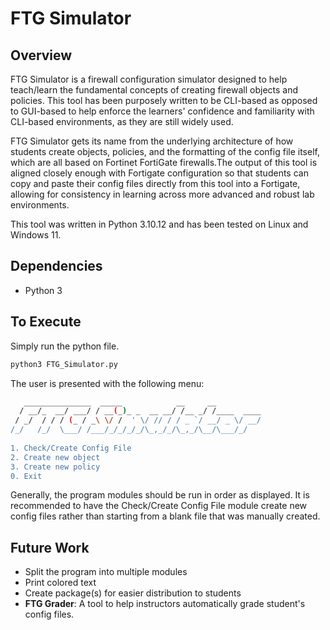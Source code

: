# FTG Simulator

## Overview
FTG Simulator is a firewall configuration simulator designed to help teach/learn the fundamental concepts of creating firewall objects and policies. This tool has been purposely written to be CLI-based as opposed to GUI-based to help enforce the learners' confidence and familiarity with CLI-based environments, as they are still widely used. 

FTG Simulator gets its name from the underlying architecture of how students create objects, policies, and the formatting of the config file itself, which are all based on Fortinet FortiGate firewalls.The output of this tool is aligned closely enough with Fortigate configuration so that students can copy and paste their config files directly from this tool into a Fortigate, allowing for consistency in learning across more advanced and robust lab environments.

This tool was written in Python 3.10.12 and has been tested on Linux and Windows 11.

## Dependencies
* Python 3

## To Execute
Simply run the python file. 

```bash
python3 FTG_Simulator.py
```
The user is presented with the following menu:

```bash
   _______________  _____            __     __          
  / __/_  __/ ___/ / __(_)_ _  __ __/ /__ _/ /____  ____
 / _/  / / / (_ / _\ \/ /  ' \/ // / / _ `/ __/ _ \/ __/
/_/   /_/  \___/ /___/_/_/_/_/\_,_/_/\_,_/\__/\___/_/                                                        
              
1. Check/Create Config File
2. Create new object
3. Create new policy
0. Exit
```
Generally, the program modules should be run in order as displayed. It is recommended to have the Check/Create Config File module create new config files rather than starting from a blank file that was manually created.  

## Future Work
* Split the program into multiple modules
* Print colored text
* Create package(s) for easier distribution to students
* **FTG Grader**: A tool to help instructors automatically grade student's config files. 
